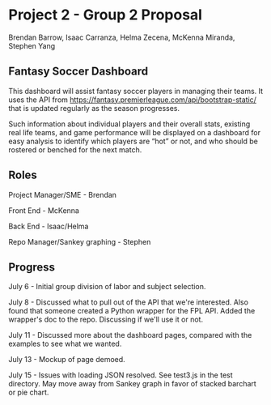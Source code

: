 # Project 2 - Group 2 Proposal
Brendan Barrow, Isaac Carranza, Helma Zecena, McKenna Miranda, Stephen Yang

## Fantasy Soccer Dashboard

This dashboard will assist fantasy soccer players in managing their teams. It uses the API from https://fantasy.premierleague.com/api/bootstrap-static/ that is updated regularly as the season progresses.

Such information about individual players and their overall stats, existing real life teams, and game performance will be displayed on a dashboard for easy analysis to identify which players are “hot” or not, and who should be rostered or benched for the next match.

## Roles
Project Manager/SME - Brendan

Front End - McKenna

Back End - Isaac/Helma

Repo Manager/Sankey graphing - Stephen

## Progress
July 6 - Initial group division of labor and subject selection.

July 8 - Discussed what to pull out of the API that we're interested. Also found that someone created a Python wrapper for the FPL API. Added the wrapper's doc to the repo. Discussing if we'll use it or not.

July 11 - Discussed more about the dashboard pages, compared with the examples to see what we wanted.

July 13 - Mockup of page demoed.

July 15 - Issues with loading JSON resolved. See test3.js in the test directory. May move away from Sankey graph in favor of stacked barchart or pie chart.
